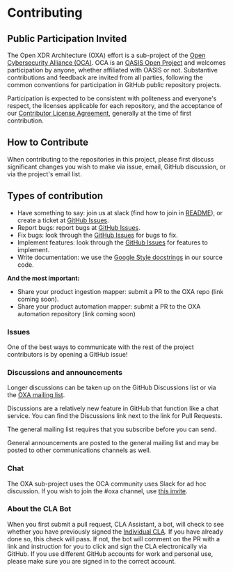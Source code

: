 # Contributing

## Public Participation Invited

The Open XDR Architecture (OXA) effort is a sub-project of the [Open Cybersecurity Alliance (OCA)](https://opencybersecurityalliance.org/). OCA is an [OASIS Open Project](https://www.oasis-open.org/open-projects/) and welcomes participation by anyone, whether affiliated with OASIS or not. Substantive contributions and feedback are invited from all parties, following the common conventions for participation in GitHub public repository projects.

Participation is expected to be consistent with politeness and everyone's respect, the licenses applicable for each repository, and the acceptance of our [Contributor License Agreement](https://www.oasis-open.org/open-projects/cla/oasis-open-projects-individual-contributor-license-agreement-i-cla/), generally at the time of first contribution. 

## How to Contribute

When contributing to the repositories in this project, please first discuss significant changes you wish to make via issue, email, GitHub discussion, or via the project's email list.

## Types of contribution
- Have something to say: join us at slack (find how to join in [README](README.md)), or create a ticket at [GitHub Issues](https://github.com/opencybersecurityalliance/oxa/issues).
- Report bugs: report bugs at [GitHub Issues](https://github.com/opencybersecurityalliance/oxa/issues).
- Fix bugs: look through the [GitHub Issues](https://github.com/opencybersecurityalliance/oxa/issues) for bugs to fix.
- Implement features: look through the [GitHub Issues](https://github.com/opencybersecurityalliance/oxa/issues) for features to implement.
- Write documentation: we use the [Google Style docstrings](https://google.github.io/styleguide/pyguide.html#38-comments-and-docstrings) in our source code.

**And the most important:**
- Share your product ingestion mapper: submit a PR to the OXA repo (link coming soon).
- Share your product automation mapper: submit a PR to the OXA automation repository (link coming soon)


### Issues

One of the best ways to communicate with the rest of the project contributors is by opening a GitHub issue!

### Discussions and announcements

Longer discussions can be taken up on the GitHub Discussions list or via the [OXA mailing list](https://lists.oasis-open-projects.org/g/oca-oxa). 

Discussions are a relatively new feature in GitHub that function like a chat service. You can find the Discussions link next to the link for Pull Requests. 

The general mailing list requires that you subscribe before you can send. 

General announcements are posted to the general mailing list and may be posted to other communications channels as well. 

### Chat 

The OXA sub-project uses the OCA community uses Slack for ad hoc discussion. If you wish to join the #oxa channel, use [this invite](https://join.slack.com/t/open-cybersecurity/shared_invite/zt-1jsgt1053-oYsfBPXXChhbRO4JO5Xo1A).

### About the CLA Bot

When you first submit a pull request, CLA Assistant, a bot, will check to see whether you have previously signed the [Individual CLA](https://cla-assistant.io/opencybersecurityalliance/oasis-open-project). If you have already done so, this check will pass. If not, the bot will comment on the PR with a link and instruction for you to click and sign the CLA electronically via GitHub. If you use different GitHub accounts for work and personal use, please make sure you are signed in to the correct account.

